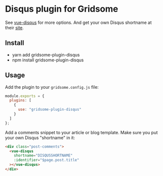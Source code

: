 # Disqus plugin for Gridsome

See [vue-disqus](https://github.com/ktquez/vue-disqus) for more options. And get your own Disqus shortname at their [site](https://disqus.com/).

## Install

- yarn add gridsome-plugin-disqus
- npm install gridsome-plugin-disqus

## Usage

Add the plugin to your `gridsome.config.js` file:

```js
module.exports = {
  plugins: [
    {
      use: "gridsome-plugin-disqus"
    }
  ]
};
```

Add a comments snippet to your article or blog template. Make sure you put your own Disqus "shortname" in it:

```html
<div class="post-comments">
  <vue-disqus
    shortname="DISQUSSHORTNAME"
    :identifier="$page.post.title"
  ></vue-disqus>
</div>
```
